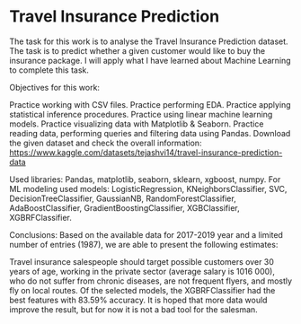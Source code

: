 # Travel Insurance Prediction
The task for this work is to analyse the Travel Insurance Prediction dataset. The task is to predict whether a given customer would like to buy the insurance package. I will apply what I have learned about Machine Learning to complete this task.

Objectives for this work:

Practice working with CSV files. Practice performing EDA. Practice applying statistical inference procedures. Practice using linear machine learning models. Practice visualizing data with Matplotlib & Seaborn. Practice reading data, performing queries and filtering data using Pandas. Download the given dataset and check the overall information: https://www.kaggle.com/datasets/tejashvi14/travel-insurance-prediction-data

Used libraries:
Pandas, matplotlib, seaborn, sklearn, xgboost, numpy.
For ML modeling used models: LogisticRegression, KNeighborsClassifier, SVC, DecisionTreeClassifier, GaussianNB, RandomForestClassifier, AdaBoostClassifier, GradientBoostingClassifier, XGBClassifier, XGBRFClassifier.

Conclusions:
Based on the available data for 2017-2019 year and a limited number of entries (1987), we are able to present the following estimates:

Travel insurance salespeople should target possible customers over 30 years of age, working in the private sector (average salary is 1016 000), who do not suffer from chronic diseases, are not frequent flyers, and mostly fly on local routes. Of the selected models, the XGBRFClassifier had the best features with 83.59% accuracy. It is hoped that more data would improve the result, but for now it is not a bad tool for the salesman.
